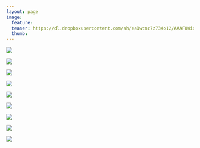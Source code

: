 ```yaml
---
layout: page
image:
  feature:
  teaser: https://dl.dropboxusercontent.com/sh/ea1wtnz7z734o12/AAAF8WioZFx8G51W9ooe3n1Ma/mikin-kuvat/3/DS31096-245px.jpg
  thumb:
---
```


[![](https://dl.dropboxusercontent.com/sh/ea1wtnz7z734o12/AAC-4mQ0Nv9WLY_KGEchISkoa/mikin-kuvat/3/DS31063-800px.jpg)](https://dl.dropboxusercontent.com/sh/ea1wtnz7z734o12/AAANfcM3ip92xgw8RFNwUtUpa/mikin-kuvat/3/DS31063.jpg)

[![](https://dl.dropboxusercontent.com/sh/ea1wtnz7z734o12/AACvqAsW_vgr6-NZtpkJgh1Va/mikin-kuvat/3/DS31065-800px.jpg)](https://dl.dropboxusercontent.com/sh/ea1wtnz7z734o12/AABspigQBTpBkJ-sSEQSWvNia/mikin-kuvat/3/DS31065.jpg)

[![](https://dl.dropboxusercontent.com/sh/ea1wtnz7z734o12/AAD1IbAA36q6EARj7EI9O3HVa/mikin-kuvat/3/DS31071-800px.jpg)](https://dl.dropboxusercontent.com/sh/ea1wtnz7z734o12/AACxFN5dDUxdPriVUKCsk9yha/mikin-kuvat/3/DS31071.jpg)

[![](https://dl.dropboxusercontent.com/sh/ea1wtnz7z734o12/AACqfOQZl1_82dAQbW0aFQc1a/mikin-kuvat/3/DS31075-800px.jpg)](https://dl.dropboxusercontent.com/sh/ea1wtnz7z734o12/AABuanj8QWEnVpgL7y7_cpsGa/mikin-kuvat/3/DS31075.jpg)

[![](https://dl.dropboxusercontent.com/sh/ea1wtnz7z734o12/AADBiYUMEDA4pK9-w7UPVPFoa/mikin-kuvat/3/DS31083-800px.jpg)](https://dl.dropboxusercontent.com/sh/ea1wtnz7z734o12/AABDKw9KFsvKCSoL2N1S1AwFa/mikin-kuvat/3/DS31083.jpg)

[![](https://dl.dropboxusercontent.com/sh/ea1wtnz7z734o12/AAC62DADYKq4k3WJjx__qznba/mikin-kuvat/3/DS31090-800px.jpg)](https://dl.dropboxusercontent.com/sh/ea1wtnz7z734o12/AACAujKX0D4a1wByyab9w-1-a/mikin-kuvat/3/DS31090.jpg)

[![](https://dl.dropboxusercontent.com/sh/ea1wtnz7z734o12/AADkpnw7VdGzKJ1cXU7--uqPa/mikin-kuvat/3/DS31093-800px.jpg)](https://dl.dropboxusercontent.com/sh/ea1wtnz7z734o12/AAAafLbG59sSE_nZQ1aP37Tra/mikin-kuvat/3/DS31093.jpg)

[![](https://dl.dropboxusercontent.com/sh/ea1wtnz7z734o12/AAD5icVRl7iBWzRkLYh1wcjDa/mikin-kuvat/3/DS31095-800px.jpg)](https://dl.dropboxusercontent.com/sh/ea1wtnz7z734o12/AAB4JIWazCcxMqm1QA6CkBcHa/mikin-kuvat/3/DS31095.jpg)

[![](https://dl.dropboxusercontent.com/sh/ea1wtnz7z734o12/AABr1iwWd4ho1JEgEJP5Mf9za/mikin-kuvat/3/DS31097-800px.jpg)](https://dl.dropboxusercontent.com/sh/ea1wtnz7z734o12/AAC5KA9FJ_kPHEyeliSyoFfYa/mikin-kuvat/3/DS31097.jpg)
